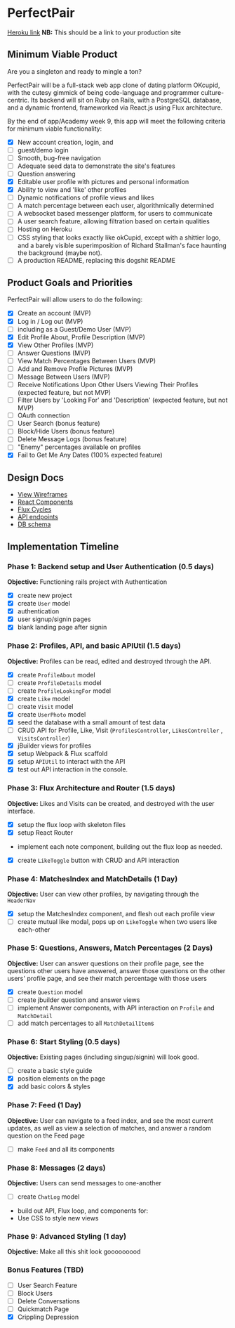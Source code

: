 # PerfectPair

[Heroku link][heroku] **NB:** This should be a link to your production site

[heroku]: http://www.perfectpair.herokuapp.com

## Minimum Viable Product

Are you a singleton and ready to mingle a ton?

PerfectPair will be a full-stack web app clone of dating platform OKcupid, with the cutesy gimmick of being code-language and programmer culture-centric. Its backend will sit on Ruby on Rails, with a PostgreSQL database, and a dynamic frontend, frameworked via React.js using Flux architecture.

By the end of app/Academy week 9, this app will meet the following criteria for minimum viable functionality:

- [x] New account creation, login, and
- [ ] guest/demo login
- [ ] Smooth, bug-free navigation
- [ ] Adequate seed data to demonstrate the site's features
- [ ] Question answering
- [x] Editable user profile with pictures and personal information
- [x] Ability to view and 'like' other profiles
- [ ] Dynamic notifications of profile views and likes
- [ ] A match percentage between each user, algorithmically determined
- [ ] A websocket based messenger platform, for users to communicate
- [ ] A user search feature, allowing filtration based on certain qualities
- [ ] Hosting on Heroku
- [ ] CSS styling that looks exactly like okCupid, except with a shittier logo, and a barely visible superimposition of Richard Stallman's face haunting the background (maybe not).
- [ ] A production README, replacing this dogshit README

## Product Goals and Priorities

PerfectPair will allow users to do the following:

<!-- This is a Markdown checklist. Use it to keep track of your
progress. Put an x between the brackets for a checkmark: [x] -->

- [x] Create an account (MVP)
- [x] Log in / Log out (MVP)
- [ ] including as a Guest/Demo User (MVP)
- [x] Edit Profile About, Profile Description (MVP)
- [x] View Other Profiles (MVP)
- [ ] Answer Questions (MVP)
- [ ] View Match Percentages Between Users (MVP)
- [ ] Add and Remove Profile Pictures (MVP)
- [ ] Message Between Users (MVP)
- [ ] Receive Notifications Upon Other Users Viewing Their Profiles (expected feature, but not MVP)
- [ ] Filter Users by 'Looking For' and 'Description' (expected feature, but not MVP)
- [ ] OAuth connection
- [ ] User Search (bonus feature)
- [ ] Block/Hide Users (bonus feature)
- [ ] Delete Message Logs (bonus feature)
- [ ] "Enemy" percentages available on profiles
- [x] Fail to Get Me Any Dates (100% expected feature)

## Design Docs
* [View Wireframes][views]
* [React Components][components]
* [Flux Cycles][flux-cycles]
* [API endpoints][api-endpoints]
* [DB schema][schema]

[views]: ./docs/views.md
[components]: ./docs/components.md
[flux-cycles]: ./docs/flux-cycles.md
[api-endpoints]: ./docs/api-endpoints.md
[schema]: ./docs/schema.md

## Implementation Timeline

### Phase 1: Backend setup and User Authentication (0.5 days)

**Objective:** Functioning rails project with Authentication

- [x] create new project
- [x] create `User` model
- [x] authentication
- [x] user signup/signin pages
- [x] blank landing page after signin

### Phase 2: Profiles, API, and basic APIUtil (1.5 days)

**Objective:** Profiles can be read, edited and destroyed through
the API.

- [x] create `ProfileAbout` model
- [ ] create `ProfileDetails` model
- [ ] create `ProfileLookingFor` model
- [x] create `Like` model
- [ ] create `Visit` model
- [x] create `UserPhoto` model
- [x] seed the database with a small amount of test data
- [ ] CRUD API for Profile, Like, Visit (`ProfilesController`, `LikesController` , `VisitsController`)
- [x] jBuilder views for profiles
- [x] setup Webpack & Flux scaffold
- [x] setup `APIUtil` to interact with the API
- [x] test out API interaction in the console.

### Phase 3: Flux Architecture and Router (1.5 days)

**Objective:** Likes and Visits can be created, and destroyed with the
user interface.

- [x] setup the flux loop with skeleton files
- [x] setup React Router
- implement each note component, building out the flux loop as needed.
- [x] create `LikeToggle` button with CRUD and API interaction

### Phase 4: MatchesIndex and MatchDetails (1 Day)

**Objective:** User can view other profiles, by navigating through the `HeaderNav`

- [x] setup the MatchesIndex component, and flesh out each profile view
- [ ] create mutual like modal, pops up on `LikeToggle` when two users like each-other

### Phase 5: Questions, Answers, Match Percentages (2 Days)

**Objective:** User can answer questions on their profile page, see the questions other users have answered, answer those questions on the other users' profile page, and see their match percentage with those users

- [x] create `Question` model
- [ ] create jbuilder question and answer views
- [ ] implement Answer components, with API interaction on `Profile` and `MatchDetail`
- [ ] add match percentages to all `MatchDetailItem`s

### Phase 6: Start Styling (0.5 days)

**Objective:** Existing pages (including singup/signin) will look good.

- [ ] create a basic style guide
- [x] position elements on the page
- [x] add basic colors & styles

### Phase 7: Feed (1 Day)

**Objective:** User can navigate to a feed index, and see the most current updates, as well as view a selection of matches, and answer a random question on the Feed page

- [ ] make `Feed` and all its components

### Phase 8: Messages (2 days)

**Objective:** Users can send messages to one-another

- [ ] create `ChatLog` model
- build out API, Flux loop, and components for:
- Use CSS to style new views

### Phase 9: Advanced Styling (1 day)

**Objective:** Make all this shit look gooooooood

### Bonus Features (TBD)
- [ ] User Search Feature
- [ ] Block Users
- [ ] Delete Conversations
- [ ] Quickmatch Page
- [x] Crippling Depression

[phase-one]: ./docs/phases/phase1.md
[phase-two]: ./docs/phases/phase2.md
[phase-three]: ./docs/phases/phase3.md
[phase-four]: ./docs/phases/phase4.md
[phase-five]: ./docs/phases/phase5.md
[phase-six]: ./docs/phases/phase6.md
[phase-seven]: ./docs/phases/phase7.md
[phase-eight]: ./docs/phases/phase8.md
[phase-nine]: ./docs/phases/phase9.md
